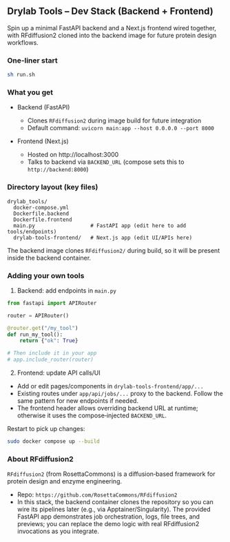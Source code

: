## Drylab Tools – Dev Stack (Backend + Frontend)

Spin up a minimal FastAPI backend and a Next.js frontend wired together, with RFdiffusion2 cloned into the backend image for future protein design workflows.

### One‑liner start

```bash
sh run.sh
```

### What you get

- Backend (FastAPI)
  - Clones `RFdiffusion2` during image build for future integration
  - Default command: `uvicorn main:app --host 0.0.0.0 --port 8000`

- Frontend (Next.js)
  - Hosted on http://localhost:3000
  - Talks to backend via `BACKEND_URL` (compose sets this to `http://backend:8000`)

### Directory layout (key files)

```
drylab_tools/
  docker-compose.yml
  Dockerfile.backend
  Dockerfile.frontend
  main.py                  # FastAPI app (edit here to add tools/endpoints)
  drylab-tools-frontend/   # Next.js app (edit UI/APIs here)
```

The backend image clones `RFdiffusion2/` during build, so it will be present inside the backend container.

### Adding your own tools

1) Backend: add endpoints in `main.py`

```python
from fastapi import APIRouter

router = APIRouter()

@router.get("/my_tool")
def run_my_tool():
    return {"ok": True}

# Then include it in your app
# app.include_router(router)
```

2) Frontend: update API calls/UI

- Add or edit pages/components in `drylab-tools-frontend/app/...`
- Existing routes under `app/api/jobs/...` proxy to the backend. Follow the same pattern for new endpoints if needed.
- The frontend header allows overriding backend URL at runtime; otherwise it uses the compose‑injected `BACKEND_URL`.

Restart to pick up changes:

```bash
sudo docker compose up --build
```

### About RFdiffusion2

`RFdiffusion2` (from RosettaCommons) is a diffusion‑based framework for protein design and enzyme engineering.

- Repo: `https://github.com/RosettaCommons/RFdiffusion2`
- In this stack, the backend container clones the repository so you can wire its pipelines later (e.g., via Apptainer/Singularity). The provided FastAPI app demonstrates job orchestration, logs, file trees, and previews; you can replace the demo logic with real RFdiffusion2 invocations as you integrate.

